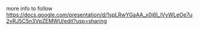 more info to follow
https://docs.google.com/presentation/d/1spLRwYGaAA_x0i6l_IVyWLeOe7u2vRJ5C5n3VpZEMWU/edit?usp=sharing